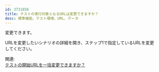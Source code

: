 ```yaml
---
id: 3731856
title: テストの実行対象となるURLは変更できますか？
desc: 標準機能、テスト環境、URL、データ
---
```


変更できます。

URLを変更したいシナリオの詳細を開き、ステップ1で指定しているURLを変更してください。

関連:<br>[テストの開始URLを一括変更できますか？](https://intercom.help/autify/ja/articles/3785042-%E3%83%86%E3%82%B9%E3%83%88%E3%81%AE%E9%96%8B%E5%A7%8Burl%E3%82%92%E4%B8%80%E6%8B%AC%E5%A4%89%E6%9B%B4%E3%81%A7%E3%81%8D%E3%81%BE%E3%81%99%E3%81%8B)